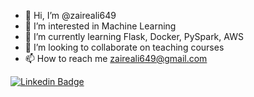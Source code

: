 - 👋 Hi, I’m @zaireali649
- 👀 I’m interested in Machine Learning
- 🌱 I’m currently learning Flask, Docker, PySpark, AWS
- 💞️ I’m looking to collaborate on teaching courses
- 📫 How to reach me zaireali649@gmail.com

<!---
zaireali649/zaireali649 is a ✨ special ✨ repository because its `README.md` (this file) appears on your GitHub profile.
You can click the Preview link to take a look at your changes.
--->


[![Linkedin Badge](https://img.shields.io/badge/-ZaireAli-blue?style=flat-square&logo=Linkedin&logoColor=white&link=https://www.linkedin.com/in/zaireali649/)](https://www.linkedin.com/in/zaireali649/)
